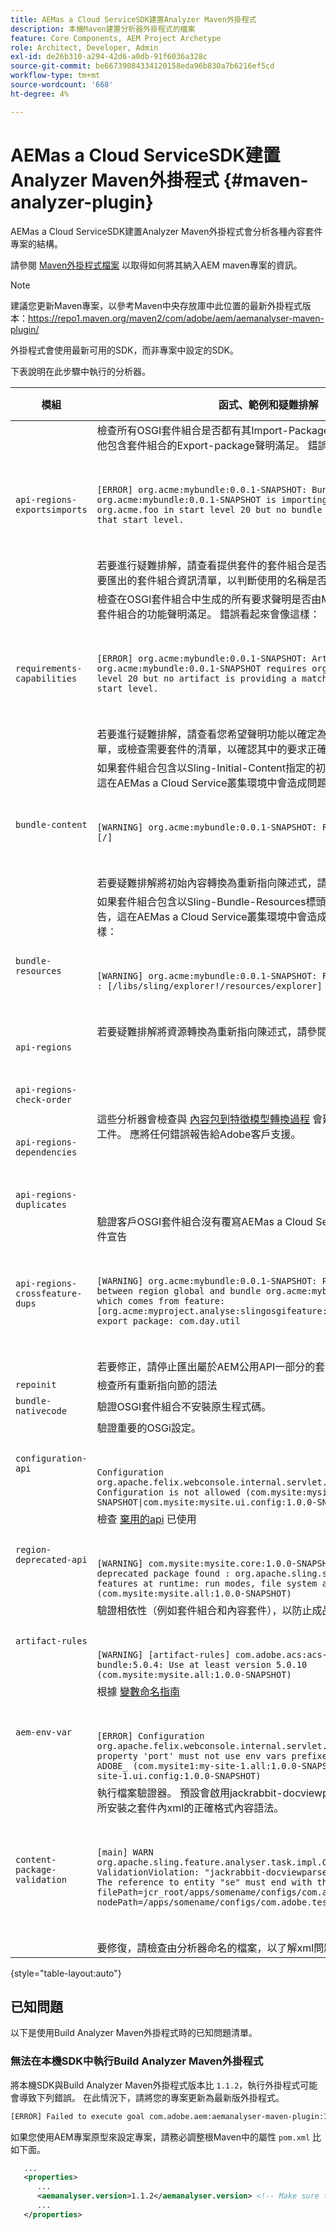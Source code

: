 ```yaml
---
title: AEMas a Cloud ServiceSDK建置Analyzer Maven外掛程式
description: 本機Maven建置分析器外掛程式的檔案
feature: Core Components, AEM Project Archetype
role: Architect, Developer, Admin
exl-id: de26b310-a294-42d6-a0db-91f6036a328c
source-git-commit: be66739084334120158eda96b830a7b6216ef5cd
workflow-type: tm+mt
source-wordcount: '668'
ht-degree: 4%

---
```


# AEMas a Cloud ServiceSDK建置Analyzer Maven外掛程式 {#maven-analyzer-plugin}

AEMas a Cloud ServiceSDK建置Analyzer Maven外掛程式會分析各種內容套件專案的結構。

請參閱 [Maven外掛程式檔案](https://github.com/adobe/aemanalyser-maven-plugin/blob/main/aemanalyser-maven-plugin/README.md) 以取得如何將其納入AEM maven專案的資訊。

>[!NOTE]
>
>建議您更新Maven專案，以參考Maven中央存放庫中此位置的最新外掛程式版本：https://repo1.maven.org/maven2/com/adobe/aem/aemanalyser-maven-plugin/

外掛程式會使用最新可用的SDK，而非專案中設定的SDK。

下表說明在此步驟中執行的分析器。 <!-- Note that some are executed in the local SDK, while others are only executed during the Cloud Manager pipeline deployment. -->

| 模組 | 函式、範例和疑難排解 | 本機SDK | Cloud Manager |
|---|---|---|---|
| `api-regions-exportsimports` | 檢查所有OSGI套件組合是否都有其Import-Package聲明由Maven項目中其他包含套件組合的Export-package聲明滿足。 錯誤看起來會像這樣： <p> </p> `[ERROR] org.acme:mybundle:0.0.1-SNAPSHOT: Bundle org.acme:mybundle:0.0.1-SNAPSHOT is importing package(s) org.acme.foo in start level 20 but no bundle is exporting these for that start level.`<p> </p>若要進行疑難排解，請查看提供套件的套件組合是否包含在部署中，或查看您要匯出的套件組合資訊清單，以判斷使用的名稱是否錯誤或版本是否錯誤。 | 是 | 是 |
| `requirements-capabilities` | 檢查在OSGI套件組合中生成的所有要求聲明是否由Maven項目中包含的其他套件組合的功能聲明滿足。 錯誤看起來會像這樣： <p> </p> `[ERROR] org.acme:mybundle:0.0.1-SNAPSHOT: Artifact org.acme:mybundle:0.0.1-SNAPSHOT requires org.foo.bar in start level 20 but no artifact is providing a matching capability in this start level.`<p> </p> 若要進行疑難排解，請查看您希望聲明功能以確定為何缺少該功能的套件清單，或檢查需要套件的清單，以確認其中的要求正確。 | 是 | 是 |
| `bundle-content` | 如果套件組合包含以Sling-Initial-Content指定的初始內容，則會發出警告，這在AEMas a Cloud Service叢集環境中會造成問題。 警告看起來像這樣： <p> </p> `[WARNING] org.acme:mybundle:0.0.1-SNAPSHOT: Found initial content : [/]` <p> </p>若要疑難排解將初始內容轉換為重新指向陳述式，請參閱重新指向檔案。 | 是 | 是 |
| `bundle-resources` | 如果套件組合包含以Sling-Bundle-Resources標頭指定的資源，則會發出警告，這在AEMas a Cloud Service叢集環境中會造成問題。 警告看起來像這樣：<p> </p> `[WARNING] org.acme:mybundle:0.0.1-SNAPSHOT: Found bundle resources : [/libs/sling/explorer!/resources/explorer]`<p> </p> 若要疑難排解將資源轉換為重新指向陳述式，請參閱 [重新指向檔案](https://experienceleague.adobe.com/docs/experience-manager-cloud-service/implementing/developing/aem-project-content-package-structure.html?lang=en#repo-init). | 是 | 是 |
| `api-regions`<p> </p>`api-regions-check-order`<p> </p>`api-regions-dependencies`<p> </p>`api-regions-duplicates` | 這些分析器會檢查與 [內容包到特徵模型轉換過程](https://experienceleague.adobe.com/docs/experience-manager-cloud-service/implementing/deploying/overview.html?lang=en#deploying) 會建立符合Sling特徵模型的工件。 應將任何錯誤報告給Adobe客戶支援。 | 是 | 是 |
| `api-regions-crossfeature-dups` | 驗證客戶OSGI套件組合沒有覆寫AEMas a Cloud Service之公用API的匯出套件宣告<p> </p>`[WARNING] org.acme:mybundle:0.0.1-SNAPSHOT: Package overlap found between region global and bundle org.acme:mybundle:0.0.1.SNAPSHOT which comes from feature: [org.acme:myproject.analyse:slingosgifeature:0.0.1-SNAPSHOT]. Both export package: com.day.util`<p> </p>若要修正，請停止匯出屬於AEM公用API一部分的套件。 | 是 | 是 |
| `repoinit` | 檢查所有重新指向節的語法 | 是 | 是 |
| `bundle-nativecode` | 驗證OSGI套件組合不安裝原生程式碼。 | 是 | 是 |
| `configuration-api` | 驗證重要的OSGi設定。 <p> </p> `Configuration org.apache.felix.webconsole.internal.servlet.OsgiManager: Configuration is not allowed (com.mysite:mysite.all:1.0.0-SNAPSHOT\|com.mysite:mysite.ui.config:1.0.0-SNAPSHOT)` | 是 | 是 |
| `region-deprecated-api` | 檢查 [棄用的api](https://experienceleague.adobe.com/docs/experience-manager-cloud-service/release-notes/deprecated-apis.html) 已使用 <p> </p>`[WARNING] com.mysite:mysite.core:1.0.0-SNAPSHOT: Usage of deprecated package found : org.apache.sling.settings : Avoid these features at runtime: run modes, file system access (com.mysite:mysite.all:1.0.0-SNAPSHOT)` | 是 | 是 |
| `artifact-rules` | 驗證相依性（例如套件組合和內容套件），以防止成品中的已知問題。<p> </p>`[WARNING] [artifact-rules] com.adobe.acs:acs-aem-commons-bundle:5.0.4: Use at least version 5.0.10 (com.mysite:mysite.all:1.0.0-SNAPSHOT)` | 是 | 是 |
| `aem-env-var` | 根據 [變數命名指南](https://experienceleague.adobe.com/docs/experience-manager-cloud-service/implementing/deploying/configuring-osgi.html#variable-naming)<p> </p>`[ERROR] Configuration org.apache.felix.webconsole.internal.servlet.OsgiManager: Value for property 'port' must not use env vars prefixed with INTERNAL_ or ADOBE_ (com.mysite1:my-site-1.all:1.0.0-SNAPSHOT\|com.mysite1:my-site-1.ui.config:1.0.0-SNAPSHOT)` | 是 | 是 |
| `content-package-validation` | 執行檔案驗證器。 預設會啟用jackrabbit-docviewparser，以檢查部署期間所安裝之套件內xml的正確格式內容語法。<p> </p>`[main] WARN org.apache.sling.feature.analyser.task.impl.CheckContentPackages - ValidationViolation: "jackrabbit-docviewparser: Invalid XML found: The reference to entity "se" must end with the ';' delimiter.", filePath=jcr_root/apps/somename/configs/com.adobe.test.Invalid.xml, nodePath=/apps/somename/configs/com.adobe.test.Invalid`<p> </p>要修復，請檢查由分析器命名的檔案，以了解xml問題。 | 是 | 是 |

{style=&quot;table-layout:auto&quot;}

## 已知問題

以下是使用Build Analyzer Maven外掛程式時的已知問題清單。

### 無法在本機SDK中執行Build Analyzer Maven外掛程式

將本機SDK與Build Analyzer Maven外掛程式版本比 `1.1.2`，執行外掛程式可能會導致下列錯誤。 在此情況下，請將您的專案更新為最新版外掛程式。

```txt
[ERROR] Failed to execute goal com.adobe.aem:aemanalyser-maven-plugin:1.1.0:analyse (default-analyse) on project mysite.analyse: Execution default-analyse of goal com.adobe.aem:aemanalyser-maven-plugin:1.1.0:analyse failed: arraycopy: source index -1 out of bounds for char[65536] -> [Help 1]
```

如果您使用AEM專案原型來設定專案，請務必調整根Maven中的屬性 `pom.xml` 比如下面。

```xml
   ...
   <properties>
      ...
      <aemanalyser.version>1.1.2</aemanalyser.version> <!-- Make sure to use the latest release -->
      ...
   </properties>
```
